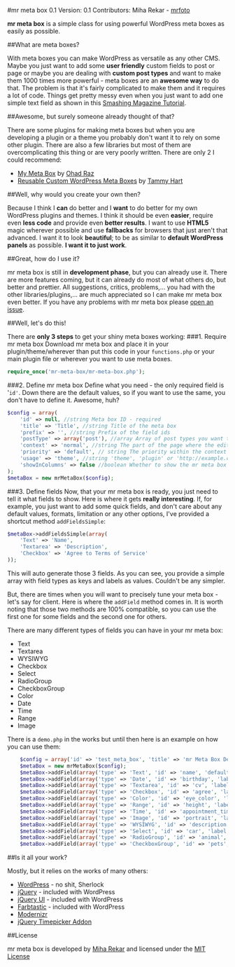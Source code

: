 #mr meta box 0.1
Version: 0.1
Contributors: Miha Rekar - [mrfoto](https://github.com/mrfoto)

**mr meta box** is a simple class for using powerful WordPress meta boxes as easily as possible.

##What are meta boxes?

With meta boxes you can make WordPress as versatile as any other CMS. Maybe you just want to add some **user friendly** custom fields to post or page or maybe you are dealing with **custom post types** and want to make them 1000 times more powerful - meta boxes are an **awesome way** to do that. The problem is that it's fairly complicated to make them and it requires a lot of code. Things get pretty messy even when you just want to add one simple text field as shown in this [Smashing Magazine Tutorial](http://wp.smashingmagazine.com/2011/10/04/create-custom-post-meta-boxes-wordpress/).

##Awesome, but surely someone already thought of that?

There are some plugins for making meta boxes but when you are developing a plugin or a theme you probably don't want it to rely on some other plugin. There are also a few libraries but most of them are overcomplicating this thing or are very poorly written. There are only 2 I could recommend:

* [My Meta Box](https://github.com/bainternet/My-Meta-Box) by [Ohad Raz](http://en.bainternet.info/)
* [Reusable Custom WordPress Meta Boxes](https://github.com/tammyhart/Reusable-Custom-WordPress-Meta-Boxes) by [Tammy Hart](http://www.tammyhartdesigns.com/)

##Well, why would you create your own then?

Because I think I **can** do better and I **want** to do better for my own WordPress plugins and themes. I think it should be even **easier**, require even **less code** and provide even **better results**. I want to use **HTML5** magic wherever possible and use **fallbacks** for browsers that just aren't that advanced. I want it to look **beautiful**; to be as similar to **default WordPress panels** as possible. **I want it to just work**.

##Great, how do I use it?

mr meta box is still in **development phase**, but you can already use it. There are more features coming, but it can already do most of what others do, but better and prettier. All suggestions, critics, problems,… you had with the other libraries/plugins,… are much appreciated so I can make mr meta box even better. If you have any problems with mr meta box please [open an issue](https://github.com/mrfoto/mr-meta-box/issues).

##Well, let's do this!

There are **only 3 steps** to get your shiny meta boxes working:
###1. Require mr meta box
Download mr meta box and place it in your plugin/theme/wherever than put this code in your `functions.php` or your main plugin file or wherever you want to use meta boxes.
```php
require_once('mr-meta-box/mr-meta-box.php');
```

###2. Define mr meta box
Define what you need - the only required field is '`id'`. Down there are the default values, so if you want to use the same, you don't have to define it. Awesome, huh?
```php
$config = array(
	'id' => null, //string Meta box ID - required
	'title' => 'Title', //string Title of the meta box
	'prefix' => '', //string Prefix of the field ids
	'postType' => array('post'), //array Array of post types you want to add meta box to
	'context' => 'normal', //string The part of the page where the edit screen section should be shown ('normal', 'advanced', or 'side')
	'priority' => 'default', // string The priority within the context where the boxes should show ('high', 'core', 'default' or 'low')
	'usage' => 'theme', //string 'theme', 'plugin' or 'http://example.com/path/to/mr-meta-box/folder'
	'showInColumns' => false //boolean Whether to show the mr meta box fields in 3 columns - comes handy where there is many fields in one mr meta box
);
$metaBox = new mrMetaBox($config);
```

###3. Define fields
Now, that your mr meta box is ready, you just need to tell it what fields to show. Here is where it gets **really interesting**. If, for example, you just want to add some quick fields, and don't care about any default values, formats, limitation or any other options, I've provided a shortcut method `addFieldsSimple`:
```php
$metaBox->addFieldsSimple(array(
	'Text' => 'Name',
	'Textarea' => 'Description',
	'Checkbox' => 'Agree to Terms of Service'
));
```
This will auto generate those 3 fields. As you can see, you provide a simple array with field types as keys and labels as values. Couldn't be any simpler.

But, there are times when you will want to precisely tune your meta box - let's say for client. Here is where the `addField` method comes in. It is worth noting that those two methods are 100% compatible, so you can use the first one for some fields and the second one for others.

There are many different types of fields you can have in your mr meta box:

* Text
* Textarea
* WYSIWYG
* Checkbox
* Select
* RadioGroup
* CheckboxGroup
* Color
* Date
* Time
* Range
* Image

There is a `demo.php` in the works but until then here is an example on how you can use them:
```php
	$config = array('id' => 'test_meta_box', 'title' => 'mr Meta Box Demo', 'prefix' => 'mr_', 'postType' => array('post', 'page'), 'usage' => 'plugin');
	$metaBox = new mrMetaBox($config);
	$metaBox->addField(array('type' => 'Text', 'id' => 'name', 'default' => 'John Doe', 'label' => 'Full Name: '));
	$metaBox->addField(array('type' => 'Date', 'id' => 'birthday', 'label' => 'Date of birth: ', 'dateFormat' => 'dd.mm.yy','minDate' => '-100y', 'maxDate' => '-1d'));
	$metaBox->addField(array('type' => 'Textarea', 'id' => 'cv', 'label' => 'CV: '));
	$metaBox->addField(array('type' => 'Checkbox', 'id' => 'agree', 'label' => 'I agree with TOS: '));
	$metaBox->addField(array('type' => 'Color', 'id' => 'eye_color', 'label' => 'Color of your eyes: '));
	$metaBox->addField(array('type' => 'Range', 'id' => 'height', 'label' => 'Height: ', 'min' => 50, 'max' => 220, 'step' => 5));
	$metaBox->addField(array('type' => 'Time', 'id' => 'appointment_time', 'label' => 'Time of the appointment: ', 'timeFormat' => 'hh:mm TT', 'ampm' => 'true', 'show' => array('Hour', 'Minute')));
	$metaBox->addField(array('type' => 'Image', 'id' => 'portrait', 'label' => 'Portrait', 'attachToPost' => true));
	$metaBox->addField(array('type' => 'WYSIWYG', 'id' => 'description', 'label' => 'Tell me about yourself:', 'showHTML' => true));
	$metaBox->addField(array('type' => 'Select', 'id' => 'car', 'label' => 'Car maker: ', 'options' => array('Audi', 'BMW', 'Alfa Romeo'), 'default' => 'Select car'));
	$metaBox->addField(array('type' => 'RadioGroup', 'id' => 'animal', 'label' => 'Favorite animal:', 'options' => array('Koala', 'Zebra', 'Hedgehog')));
	$metaBox->addField(array('type' => 'CheckboxGroup', 'id' => 'pets', 'label' => 'Have any pets?', 'options' => array('Cat', 'Dog', 'Aligator')));

```

##Is it all your work?

Mostly, but it relies on the works of many others:
* [WordPress](http://wordpress.org/) - no shit, Sherlock
* [jQuery](http://jquery.com/) - included with WordPress
* [jQuery UI](http://jqueryui.com/)  - included with WordPress
* [Farbtastic](http://acko.net/blog/farbtastic-jquery-color-picker-plug-in/) - included with WordPress
* [Modernizr](http://modernizr.com/)
* [jQuery Timepicker Addon](https://github.com/trentrichardson/jQuery-Timepicker-Addon)

##License

mr meta box is developed by [Miha Rekar](http://mr.si/) and licensed under the [MIT License](http://opensource.org/licenses/mit-license.php)